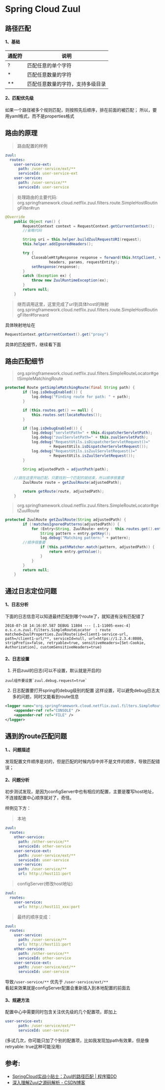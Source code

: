 Spring Cloud Zuul
==
## 路径匹配

#### 1、基础

|通配符	|说明|
|--|--|
|?	|匹配任意的单个字符|
|*	|匹配任意数量的字符|
|**	|匹配任意数量的字符，支持多级目录|

#### 2、匹配优先级
如果一个路径被多个规则匹配，则按照先后顺序，排在前面的被匹配；
所以，要用yaml格式，而不是properties格式


## 路由的原理

> 路由配置的样例
```yaml
zuul:
  routes:
    user-service-ext:
      path: /user-service/ext/**
      serviceId: user-service-ext
    user-service:
      path: /user-service/**
      serviceId: user-service
```  

> 处理路由的主要代码:  
> org.springframework.cloud.netflix.zuul.filters.route.SimpleHostRoutingFilter#run
```java
@Override
    public Object run() {
        RequestContext context = RequestContext.getCurrentContext();
        //省略代码

        String uri = this.helper.buildZuulRequestURI(request);
        this.helper.addIgnoredHeaders();

        try {
            CloseableHttpResponse response = forward(this.httpClient, verb, uri, request,
                    headers, params, requestEntity);
            setResponse(response);
        }
        catch (Exception ex) {
            throw new ZuulRuntimeException(ex);
        }
        return null;
    }
```

> 继而调用这里，这里完成了url到具体host的映射  
> org.springframework.cloud.netflix.zuul.filters.route.SimpleHostRoutingFilter#forward

具体映射地址在
```java
RequestContext.getCurrentContext().get("proxy")
```
具体的匹配细节，继续看下面

## 路由匹配细节
> org.springframework.cloud.netflix.zuul.filters.SimpleRouteLocator#getSimpleMatchingRoute
```java
protected Route getSimpleMatchingRoute(final String path) {
		if (log.isDebugEnabled()) {
			log.debug("Finding route for path: " + path);
		}

		if (this.routes.get() == null) {
			this.routes.set(locateRoutes());
		}

		if (log.isDebugEnabled()) {
			log.debug("servletPath=" + this.dispatcherServletPath);
			log.debug("zuulServletPath=" + this.zuulServletPath);
			log.debug("RequestUtils.isDispatcherServletRequest()="
					+ RequestUtils.isDispatcherServletRequest());
			log.debug("RequestUtils.isZuulServletRequest()="
					+ RequestUtils.isZuulServletRequest());
		}

		String adjustedPath = adjustPath(path);

    //就在这里开始匹配，只要找到一个匹配的就结束，所以顺序很重要
		ZuulRoute route = getZuulRoute(adjustedPath);

		return getRoute(route, adjustedPath);
	}
```


> org.springframework.cloud.netflix.zuul.filters.SimpleRouteLocator#getZuulRoute
```java
protected ZuulRoute getZuulRoute(String adjustedPath) {
		if (!matchesIgnoredPatterns(adjustedPath)) {
			for (Entry<String, ZuulRoute> entry : this.routes.get().entrySet()) {
				String pattern = entry.getKey();
				log.debug("Matching pattern:" + pattern);
        //顺序很重要
				if (this.pathMatcher.match(pattern, adjustedPath)) {
					return entry.getValue();
				}
			}
		}
		return null;
	}
```

## 通过日志定位问题

#### 1、日志分析
 
下面的日志信息可以知道最终匹配到哪个route了，就知道有没有匹配错了
```
2018-07-18 14:16:07.587 DEBUG 11804 --- [.1-11005-exec-4] o.s.c.n.zuul.filters.SimpleRouteLocator  : route matched=ZuulProperties.ZuulRoute(id=client1-service-url, path=/client1-url/**, serviceId=null, url=https://1.2.3.4:8080, stripPrefix=false, retryable=true, sensitiveHeaders=[Set-Cookie, Authorization], customSensitiveHeaders=true)
```

#### 2、日志设置
1. 开启zuul的日志(可以不设置，默认就是开启的)
```
zuul组件要设置`zuul.debug.request=true`
```
2. 日志配置要打开spring的debug级别的配置
这样设置，可以避免debug日志太多的问题，同时又能看到route信息
```xml
<logger name="org.springframework.cloud.netflix.zuul.filters.SimpleRouteLocator" additivity="true" level="debug">
    <appender-ref ref="CONSOLE" />
    <appender-ref ref="FILE" />
</logger>
```    

## 遇到的route匹配问题

#### 1.、问题描述
发现配置文件顺序是对的，但是匹配的时候内存中并不是文件的顺序，导致匹配错误；

#### 2、问题分析
初步测试发现，是因为configServer中也有相应的配置，主要是覆写host地址，不连接配置中心顺序就对了，奇怪。

样例见下方：

> 本地
```yaml
zuul:
  routes:
    other-service:
      path: /other-service/**
      serviceId: other-service
    user-service-ext:
      path: /user-service/ext/**
      serviceId: user-service
    user-service:
      path: /user-service/**
      url: http://host111:port 
```  

> configServer(修改host地址)
```yaml
zuul:
  routes:
    user-service:
      url: http://host111_xxx:port   
```  

> 最终的顺序变成：
```yaml
zuul:
  routes:
    user-service:
      path: /user-service/**
      url: http://host111:port 
    other-service:
      path: /other-service/**
      serviceId: other-service
    user-service-ext:
      path: /user-service/ext/**
      serviceId: user-service  
```  
导致`/user-service/**` 优先于 `/user-service/ext/**`  
看起来效果就是configServer配置会重新插入到本地配置的前面去

#### 3、规避方法
配置中心中需要同时包含关注优先级的几个配置项，即加上
```yaml
user-service-ext:
      path: /user-service/ext/**
      serviceId: user-service
```      
(多试几次，你可能只加了个别的配置项，比如我发现加path有效果，但是像retryable: true这种可能没用)




## 参考:
- [SpringCloud实战小贴士：Zuul的路径匹配 | 程序猿DD](http://blog.didispace.com/spring-cloud-tips-zuul-path-config/)
- [深入理解Zuul之源码解析 - CSDN博客](https://blog.csdn.net/forezp/article/details/76211680)
